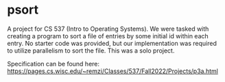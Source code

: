 # psort

A project for CS 537 (Intro to Operating Systems). We were tasked with creating a program to sort a file of entries by some initial id within each entry. 
No starter code was provided, but our implementation was required to utilize parallelism to sort the file. This was a solo project.

Specification can be found here: https://pages.cs.wisc.edu/~remzi/Classes/537/Fall2022/Projects/p3a.html
